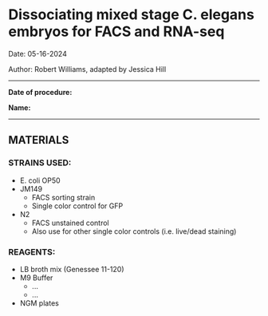 # Dissociating mixed stage C. elegans embryos for FACS and RNA-seq

Date: 05-16-2024

Author: Robert Williams, adapted by Jessica Hill

---

**Date of procedure:** 

**Name:** 

--- 

## MATERIALS

### STRAINS USED: 
- E. coli OP50
- JM149
  - FACS sorting strain
  - Single color control for GFP
- N2
  - FACS unstained control
  - Also use for other single color controls (i.e. live/dead staining)

### REAGENTS: 
- LB broth mix (Genessee 11-120)
- M9 Buffer
  - ...
  - ...
- NGM plates

